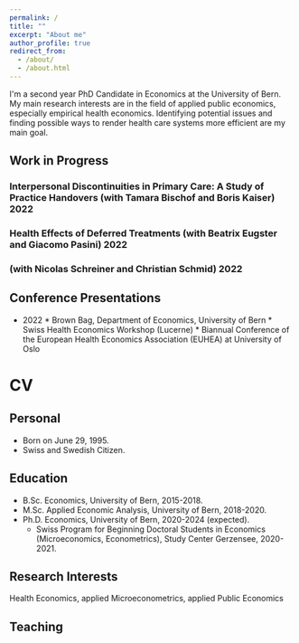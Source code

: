 ```yaml
---
permalink: /
title: ""
excerpt: "About me"
author_profile: true
redirect_from: 
  - /about/
  - /about.html
---
```


I'm a second year PhD Candidate in Economics at the University of Bern. My main research interests are in the field of applied public economics, especially empirical health economics. Identifying potential issues and finding possible ways to render health care systems more efficient are my main goal. 

## Work in Progress
### Interpersonal Discontinuities in Primary Care: A Study of Practice Handovers (with Tamara Bischof and Boris Kaiser) 2022

### Health Effects of Deferred Treatments (with Beatrix Eugster and Giacomo Pasini) 2022

### (with Nicolas Schreiner and Christian Schmid) 2022


## Conference Presentations
* 2022 
      *   Brown Bag, Department of Economics, University of Bern
      *   Swiss Health Economics Workshop (Lucerne)
      *   Biannual Conference of the European Health Economics Association (EUHEA) at University of Oslo

# CV

## Personal
* Born on June 29, 1995.
* Swiss and Swedish Citizen.

## Education
* B.Sc. Economics, University of Bern, 2015-2018.
* M.Sc. Applied Economic Analysis, University of Bern, 2018-2020.
* Ph.D. Economics, University of Bern, 2020-2024 (expected).
    * Swiss Program for Beginning Doctoral Students in Economics (Microeconomics, Econometrics), Study Center Gerzensee, 2020-2021. 

## Research Interests
Health Economics, applied Microeconometrics, applied Public Economics

## Teaching
